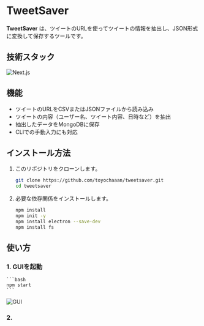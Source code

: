 # TweetSaver

**TweetSaver** は、ツイートのURLを使ってツイートの情報を抽出し、JSON形式に変換して保存するツールです。
## 技術スタック
![Next.js](https://img.shields.io/badge/Next.js-000000?style=for-the-badge&logo=nextdotjs&logoColor=white)

## 機能

- ツイートのURLをCSVまたはJSONファイルから読み込み
- ツイートの内容（ユーザー名、ツイート内容、日時など）を抽出
- 抽出したデータをMongoDBに保存
- CLIでの手動入力にも対応

## インストール方法

1. このリポジトリをクローンします。

    ```bash
    git clone https://github.com/toyochaaan/tweetsaver.git
    cd tweetsaver
    ```

2. 必要な依存関係をインストールします。

    ```bash
    npm install
    npm init -y
    npm install electron --save-dev
    npm install fs
    ```

## 使い方

### 1. GUIを起動

    ```bash
    npm start
    ```
![GUI](https://github.com/user-attachments/assets/2c2c1d00-1312-4e7b-83a1-7202473eca34)


### 2. 
